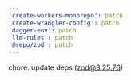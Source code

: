 ```yaml
---
'create-workers-monorepo': patch
'create-wrangler-config': patch
'dagger-env': patch
'llm-rules': patch
'@repo/zod': patch
---
```


chore: update deps (zod@3.25.76)
